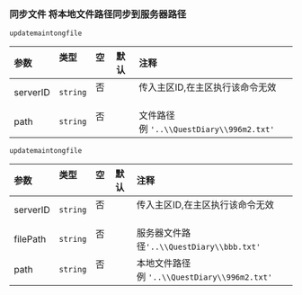 ### 同步文件 将本地文件路径同步到服务器路径

`updatemaintongfile`

| 参数     | 类型     | 空   | 默认 | 注释                                         |
| :------- | :------- | :--- | :--- | :------------------------------------------- |
| serverID | `string` | 否   |      | 传入主区ID,在主区执行该命令无效              |
| path     | `string` | 否   |      | 文件路径<br />例 `'..\\QuestDiary\\996m2.txt'` |

`updatemaintongfile`

| 参数     | 类型     | 空   | 默认 | 注释                                             |
| :------- | :------- | :--- | :--- | :----------------------------------------------- |
| serverID | `string` | 否   |      | 传入主区ID,在主区执行该命令无效                  |
| filePath | `string` | 否   |      | 服务器文件路径`'..\\QuestDiary\\bbb.txt'`        |
| path     | `string` | 否   |      | 本地文件路径<br />例 `'..\\QuestDiary\\996m2.txt'` |

